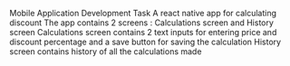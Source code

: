 Mobile Application Development Task
A react native app for calculating discount
The app contains 2 screens : Calculations screen and History screen
Calculations screen contains 2 text inputs for entering price and discount percentage and a save button for saving the calculation
History screen contains history of all the calculations made
